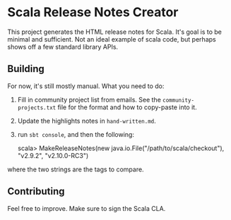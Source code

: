 # Scala Release Notes Creator

This project generates the HTML release notes for Scala.   It's goal is to be minimal and sufficient.   Not an ideal example of scala code,
but perhaps shows off a few standard library APIs.


## Building

For now, it's still mostly manual.   What you need to do:

1. Fill in community project list from emails.  See the `community-projects.txt` file for the format and how to copy-paste into it.
2. Update the highlights notes in `hand-written.md`.
3. run `sbt console`, and then the following:

    scala> MakeReleaseNotes(new java.io.File("/path/to/scala/checkout"), "v2.9.2", "v2.10.0-RC3")

where the two strings are the tags to compare.


## Contributing

Feel free to improve.   Make sure to sign the Scala CLA.
